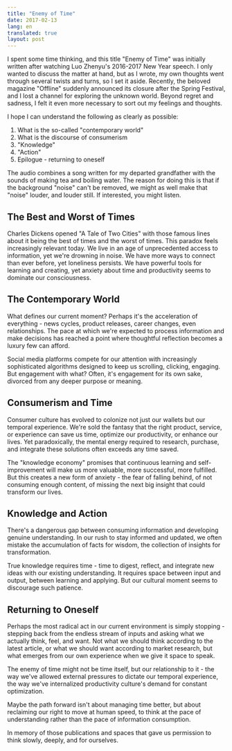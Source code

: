 ```yaml
---
title: "Enemy of Time"
date: 2017-02-13
lang: en
translated: true
layout: post
---
```


I spent some time thinking, and this title "Enemy of Time" was initially written after watching Luo Zhenyu's 2016-2017 New Year speech. I only wanted to discuss the matter at hand, but as I wrote, my own thoughts went through several twists and turns, so I set it aside. Recently, the beloved magazine "Offline" suddenly announced its closure after the Spring Festival, and I lost a channel for exploring the unknown world. Beyond regret and sadness, I felt it even more necessary to sort out my feelings and thoughts.

I hope I can understand the following as clearly as possible:

1. What is the so-called "contemporary world"
2. What is the discourse of consumerism  
3. "Knowledge"
4. "Action"
5. Epilogue - returning to oneself

The audio combines a song written for my departed grandfather with the sounds of making tea and boiling water. The reason for doing this is that if the background "noise" can't be removed, we might as well make that "noise" louder, and louder still. If interested, you might listen.

## The Best and Worst of Times

Charles Dickens opened "A Tale of Two Cities" with those famous lines about it being the best of times and the worst of times. This paradox feels increasingly relevant today. We live in an age of unprecedented access to information, yet we're drowning in noise. We have more ways to connect than ever before, yet loneliness persists. We have powerful tools for learning and creating, yet anxiety about time and productivity seems to dominate our consciousness.

## The Contemporary World

What defines our current moment? Perhaps it's the acceleration of everything - news cycles, product releases, career changes, even relationships. The pace at which we're expected to process information and make decisions has reached a point where thoughtful reflection becomes a luxury few can afford.

Social media platforms compete for our attention with increasingly sophisticated algorithms designed to keep us scrolling, clicking, engaging. But engagement with what? Often, it's engagement for its own sake, divorced from any deeper purpose or meaning.

## Consumerism and Time

Consumer culture has evolved to colonize not just our wallets but our temporal experience. We're sold the fantasy that the right product, service, or experience can save us time, optimize our productivity, or enhance our lives. Yet paradoxically, the mental energy required to research, purchase, and integrate these solutions often exceeds any time saved.

The "knowledge economy" promises that continuous learning and self-improvement will make us more valuable, more successful, more fulfilled. But this creates a new form of anxiety - the fear of falling behind, of not consuming enough content, of missing the next big insight that could transform our lives.

## Knowledge and Action

There's a dangerous gap between consuming information and developing genuine understanding. In our rush to stay informed and updated, we often mistake the accumulation of facts for wisdom, the collection of insights for transformation.

True knowledge requires time - time to digest, reflect, and integrate new ideas with our existing understanding. It requires space between input and output, between learning and applying. But our cultural moment seems to discourage such patience.

## Returning to Oneself

Perhaps the most radical act in our current environment is simply stopping - stepping back from the endless stream of inputs and asking what we actually think, feel, and want. Not what we should think according to the latest article, or what we should want according to market research, but what emerges from our own experience when we give it space to speak.

The enemy of time might not be time itself, but our relationship to it - the way we've allowed external pressures to dictate our temporal experience, the way we've internalized productivity culture's demand for constant optimization.

Maybe the path forward isn't about managing time better, but about reclaiming our right to move at human speed, to think at the pace of understanding rather than the pace of information consumption.

In memory of those publications and spaces that gave us permission to think slowly, deeply, and for ourselves.